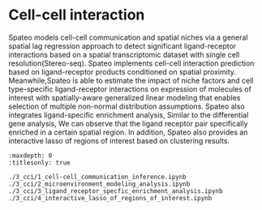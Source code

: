 # Cell-cell interaction

Spateo models cell-cell communication and spatial niches via a general spatial lag regression approach to detect significant ligand-receptor interactions based on a spatial transcriptomic dataset with single cell resolution(Stereo-seq). Spateo implements cell-cell interaction prediction based on ligand-receptor products conditioned on spatial proximity. Meanwhile,Spateo is able to estimate the impact of niche factors and cell type-specific ligand-receptor interactions on expression of molecules of interest with spatially-aware generalized linear modeling that enables selection of multiple non-normal distribution assumptions. Spateo also integrates ligand-specific enrichment analysis, Similar to the differential gene analysis, We can observe that the ligand receptor pair specifically enriched in a certain spatial region. In addition, Spateo also provides an interactive lasso of regions of interest based on clustering results. 




```{toctree}
:maxdepth: 0
:titlesonly: true

./3_cci/1_cell-cell_communication_inference.ipynb
./3_cci/2_microenvironment_modeling_analysis.ipynb
./3_cci/3_ligand_receptor_specfic_enrichment_analysis.ipynb
./3_cci/4_interactive_lasso_of_regions_of_interest.ipynb
```
